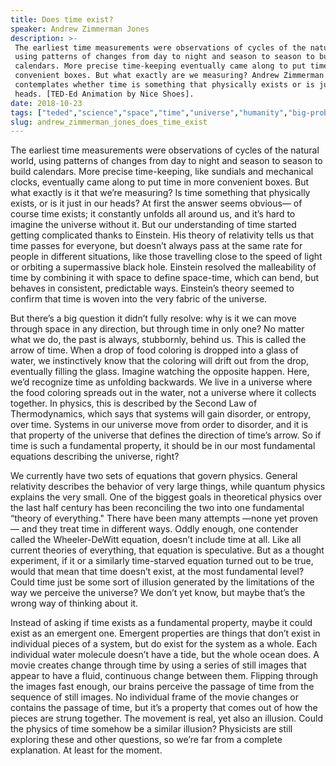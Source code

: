 ```yaml
---
title: Does time exist?
speaker: Andrew Zimmerman Jones
description: >-
 The earliest time measurements were observations of cycles of the natural world,
 using patterns of changes from day to night and season to season to build
 calendars. More precise time-keeping eventually came along to put time in more
 convenient boxes. But what exactly are we measuring? Andrew Zimmerman Jones
 contemplates whether time is something that physically exists or is just in our
 heads. [TED-Ed Animation by Nice Shoes].
date: 2018-10-23
tags: ["teded","science","space","time","universe","humanity","big-problems"]
slug: andrew_zimmerman_jones_does_time_exist
---
```


The earliest time measurements were observations of cycles of the natural world, using
patterns of changes from day to night and season to season to build calendars. More
precise time-keeping, like sundials and mechanical clocks, eventually came along to put
time in more convenient boxes. But what exactly is it that we’re measuring? Is time
something that physically exists, or is it just in our heads? At first the answer seems
obvious— of course time exists; it constantly unfolds all around us, and it’s hard to
imagine the universe without it. But our understanding of time started getting complicated
thanks to Einstein. His theory of relativity tells us that time passes for everyone, but
doesn’t always pass at the same rate for people in different situations, like those
travelling close to the speed of light or orbiting a supermassive black hole. Einstein
resolved the malleability of time by combining it with space to define space-time, which
can bend, but behaves in consistent, predictable ways. Einstein’s theory seemed to confirm
that time is woven into the very fabric of the universe.

But there’s a big question it didn’t fully resolve: why is it we can move through space in
any direction, but through time in only one? No matter what we do, the past is always,
stubbornly, behind us. This is called the arrow of time. When a drop of food coloring is
dropped into a glass of water, we instinctively know that the coloring will drift out from
the drop, eventually filling the glass. Imagine watching the opposite happen. Here, we’d
recognize time as unfolding backwards. We live in a universe where the food coloring
spreads out in the water, not a universe where it collects together. In physics, this is
described by the Second Law of Thermodynamics, which says that systems will gain disorder,
or entropy, over time. Systems in our universe move from order to disorder, and it is that
property of the universe that defines the direction of time’s arrow. So if time is such a
fundamental property, it should be in our most fundamental equations describing the
universe, right?

We currently have two sets of equations that govern physics. General relativity describes
the behavior of very large things, while quantum physics explains the very small. One of
the biggest goals in theoretical physics over the last half century has been reconciling
the two into one fundamental “theory of everything." There have been many attempts —none
yet proven— and they treat time in different ways. Oddly enough, one contender called the
Wheeler-DeWitt equation, doesn’t include time at all. Like all current theories of
everything, that equation is speculative. But as a thought experiment, if it or a
similarly time-starved equation turned out to be true, would that mean that time doesn’t
exist, at the most fundamental level? Could time just be some sort of illusion generated
by the limitations of the way we perceive the universe? We don’t yet know, but maybe
that’s the wrong way of thinking about it.

Instead of asking if time exists as a fundamental property, maybe it could exist as an
emergent one. Emergent properties are things that don’t exist in individual pieces of a
system, but do exist for the system as a whole. Each individual water molecule doesn’t
have a tide, but the whole ocean does. A movie creates change through time by using a
series of still images that appear to have a fluid, continuous change between them.
Flipping through the images fast enough, our brains perceive the passage of time from the
sequence of still images. No individual frame of the movie changes or contains the passage
of time, but it’s a property that comes out of how the pieces are strung together. The
movement is real, yet also an illusion. Could the physics of time somehow be a similar
illusion? Physicists are still exploring these and other questions, so we’re far from a
complete explanation. At least for the moment.

<!--
ad_duration=0
event="TED-Ed"
external_start_time=0
intro_duration=0
is_subtitle_required="False"
is_talk_featured="False"
language="en"
language_swap="False"
native_language="en"
number_of_related_talks=6
number_of_speakers=1
number_of_subtitled_videos=0
number_of_tags=7
number_of_talk_download_languages=24
number_of_talk_more_resources=0
number_of_talk_recommendations=0
number_of_talks_take_actions=0
post_ad_duration=0
published_timestamp="2018-10-23 18:16:57"
recording_date="2018-10-23"
speaker_is_published=0
speaker_name="Andrew Zimmerman Jones"
talk_name="Does time exist?"
talks_tags=["teded","science","space","time","universe","humanity","big-problems"]
url_photo_talk="https://s3.amazonaws.com/talkstar-photos/uploads/390db16e-f208-4efe-87de-de21cefe6d2d/TimeExist_textless.jpg"
url_webpage="https://www.ted.com/talks/andrew_zimmerman_jones_does_time_exist"
video_type_name="TED-Ed Original"
-->